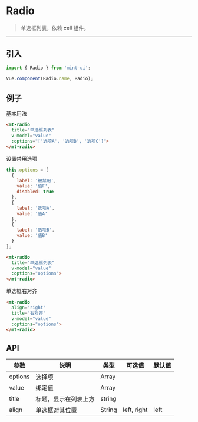 # Radio

> 单选框列表，依赖 <a v-link="{path:'/cell'}">cell</a> 组件。

-------------

## 引入

```javascript
import { Radio } from 'mint-ui';

Vue.component(Radio.name, Radio);
```

## 例子

基本用法
```html
<mt-radio
  title="单选框列表"
  v-model="value"
  :options="['选项A', '选项B', '选项C']">
</mt-radio>
```

设置禁用选项

```javascript
this.options = [
  {
    label: '被禁用',
    value: '值F',
    disabled: true
  },
  {
    label: '选项A',
    value: '值A'
  },
  {
    label: '选项B',
    value: '值B'
  }
];
```

```html
<mt-radio
  title="单选框列表"
  v-model="value"
  :options="options">
</mt-radio>
```

单选框右对齐
```html
<mt-radio
  align="right"
  title="右对齐"
  v-model="value"
  :options="options">
</mt-radio>
```

## API
| 参数 | 说明 | 类型 | 可选值 | 默认值 |
|------|-------|---------|-------|--------|
| options | 选择项 | Array | |
|value | 绑定值 | Array | | |
|title | 标题，显示在列表上方 | string | | |
|align| 单选框对其位置| String | left, right | left |
